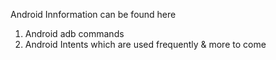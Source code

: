 Android Innformation can be found here 

1. Android adb commands
2. Android Intents which are used frequently & more to come 
